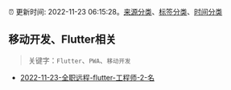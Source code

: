 :alarm_clock: 更新时间: 2022-11-23 06:15:28。[来源分类](../README.md)、[标签分类](../TAGS.md)、[时间分类](../TIMELINE.md)

## 移动开发、Flutter相关


> 关键字：`Flutter`、`PWA`、`移动开发`



- [2022-11-23-全职远程-flutter-工程师-2-名](https://www.v2ex.com/t/897303) 